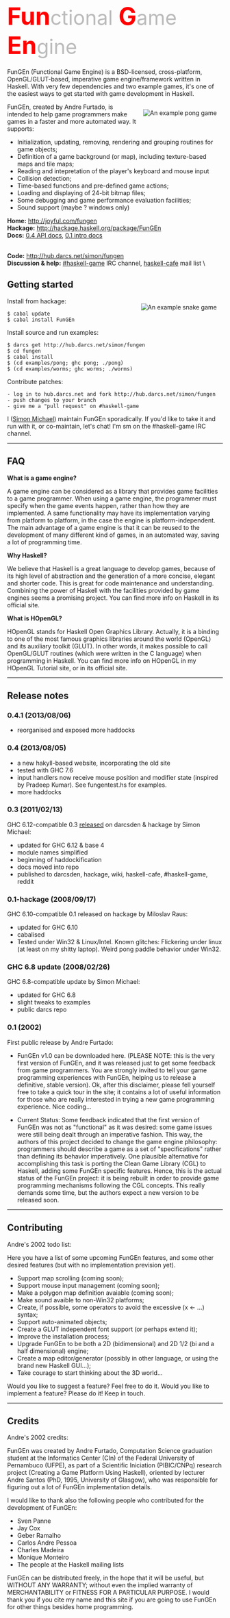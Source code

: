 <style>
.a {
    font-weight:bold;
    color:red;
    font-size:200%;
}
.b {
    font-weight:normal;
    color:#bbb;
    font-size:smaller;
}
</style>

# <span class="a">Fun<span class="b">ctional</span> G<span class="b">ame</span> En<span class="b">gine</span></span>

FunGEn (Functional Game Engine) is a BSD-licensed, cross-platform,
OpenGL/GLUT-based, imperative game engine/framework written in
Haskell.  With very few dependencies and two example games, it's one
of the easiest ways to get started with game development in Haskell.

<img src="pong.png" title="An example pong game" style="float:right; margin:1em;">

FunGEn, created by Andre Furtado, is intended to help game programmers
make games in a faster and more automated way. It supports:

* Initialization, updating, removing, rendering and grouping
  routines for game objects;
* Definition of a game background (or map), including texture-based
  maps and tile maps;
* Reading and intepretation of the player's keyboard and mouse input
* Collision detection;
* Time-based functions and pre-defined game actions;
* Loading and displaying of 24-bit bitmap files;
* Some debugging and game performance evaluation facilities;
* Sound support (maybe ? windows only)

**Home:**                  <http://joyful.com/fungen>
 \
**Hackage:**  <http://hackage.haskell.org/package/FunGEn>
 \
**Docs:**
 [0.4 API docs](http://hackage.haskell.org/packages/archive/FunGEn/0.4.1/doc/html/Graphics-UI-Fungen.html),
 [0.1 intro docs](old-site/index.html)
 <!-- Another version of the [pong tutorial](TUTORIAL.html), -->
 <!-- the [old site](http://www.cin.ufpe.br/~haskell/fungen), -->
 \
**Code:**           <http://hub.darcs.net/simon/fungen>
 \
**Discussion & help:**
 [#haskell-game](irc://irc.freenode.net/#haskell-game) IRC channel,
 [haskell-cafe](http://www.haskell.org/haskellwiki/Mailing_lists) mail list
 \


## Getting started

<img src="worms.png" title="An example snake game" style="float:right; margin:1em;">

Install from hackage: 

```
$ cabal update
$ cabal install FunGEn
```

Install source and run examples:

```
$ darcs get http://hub.darcs.net/simon/fungen
$ cd fungen
$ cabal install
$ (cd examples/pong; ghc pong; ./pong)
$ (cd examples/worms; ghc worms; ./worms)
```

Contribute patches:

```
- log in to hub.darcs.net and fork http://hub.darcs.net/simon/fungen
- push changes to your branch
- give me a "pull request" on #haskell-game
```

I ([Simon Michael](http://joyful.com)) maintain FunGEn
sporadically. If you'd like to take it and run with it, or
co-maintain, let's chat! I'm sm on the #haskell-game IRC channel.

---

## FAQ

**What is a game engine?**

A game engine can be considered as a library that provides game facilities
to a game programmer. When using a game engine, the programmer must
specify when the game events happen, rather than how they are
implemented. A same functionality may have its implementation varying from
platform to platform, in the case the engine is platform-independent. The
main advantage of a game engine is that it can be reused to the
development of many different kind of games, in an automated way, saving a
lot of programming time.

**Why Haskell?**

We believe that Haskell is a great language to develop games, because of
its high level of abstraction and the generation of a more concise,
elegant and shorter code. This is great for code maintenance and
understanding. Combining the power of Haskell with the facilities provided
by game engines seems a promising project. You can find more info on
Haskell in its official site.

**What is HOpenGL?**

HOpenGL stands for Haskell Open Graphics Library. Actually, it is a
binding to one of the most famous graphics libraries around the world
(OpenGL) and its auxiliary toolkit (GLUT). In other words, it makes
possible to call OpenGL/GLUT routines (which were written in the C
language) when programming in Haskell. You can find more info on HOpenGL
in my HOpenGL Tutorial site, or in its official site.

---

## Release notes

### 0.4.1 (2013/08/06)

* reorganised and exposed more haddocks

### 0.4 (2013/08/05)

* a new hakyll-based website, incorporating the old site
* tested with GHC 7.6
* input handlers now receive mouse position and modifier state
  (inspired by Pradeep Kumar).  See fungentest.hs for examples.
* more haddocks

### 0.3 (2011/02/13)
GHC 6.12-compatible 0.3 [released](http://thread.gmane.org/gmane.comp.lang.haskell.cafe/86330) on darcsden & hackage by Simon Michael:

- updated for GHC 6.12 & base 4
- module names simplified
- beginning of haddockification
- docs moved into repo
- published to darcsden, hackage, wiki, haskell-cafe, #haskell-game, reddit

### 0.1-hackage (2008/09/17)
GHC 6.10-compatible 0.1 released on hackage by Miloslav Raus:

- updated for GHC 6.10
- cabalised
- Tested under Win32 & Linux/Intel. Known glitches: Flickering under linux
  (at least on my shitty laptop). Weird pong paddle behavior under Win32.

### GHC 6.8 update (2008/02/26)
GHC 6.8-compatible update by Simon Michael:

- updated for GHC 6.8
- slight tweaks to examples
- public darcs repo

### 0.1 (2002)
First public release by Andre Furtado:

- FunGEn v1.0 can be downloaded here. (PLEASE NOTE: this is the very first
  version of FunGEn, and it was released just to get some feedback from
  game programmers. You are strongly invited to tell your game programming
  experiences with FunGEn, helping us to release a definitive, stable
  version). Ok, after this disclaimer, please fell yourself free to take a
  quick tour in the site; it contains a lot of useful information for
  those who are really interested in trying a new game programming
  experience. Nice coding...

- Current Status: Some feedback indicated that the first version of FunGEn
  was not as "functional" as it was desired: some game issues were still
  being dealt through an imperative fashion. This way, the authors of this
  project decided to change the game engine philosophy: programmers should
  describe a game as a set of "specifications" rather than defining its
  behavior imperatively. One plausible alternative for accomplishing this
  task is porting the Clean Game Library (CGL) to Haskell, adding some
  FunGEn specific features. Hence, this is the actual status of the FunGEn
  project: it is being rebuilt in order to provide game programming
  mechanisms following the CGL concepts. This really demands some time,
  but the authors expect a new version to be released soon.

---

## Contributing

Andre's 2002 todo list:

Here you have a list of some upcoming FunGEn features, and some other
desired features (but with no implementation prevision yet).

- Support map scrolling (coming soon);
- Support mouse input management (coming soon);
- Make a polygon map definition avaiable (coming soon);
- Make sound avaible to non-Win32 platforms;
- Create, if possible, some operators to avoid the excessive (x <- ...) syntax;
- Support auto-animated objects;
- Create a GLUT independent font support (or perhaps extend it);
- Improve the installation process;
- Upgrade FunGEn to be both a 2D (bidimensional) and 2D 1/2 (bi and a half dimensional) engine;
- Create a map editor/generator (possibly in other language, or using the brand new Haskell GUI...);
- Take courage to start thinking about the 3D world...

Would you like to suggest a feature? Feel free to do it. Would you like to
implement a feature? Please do it! Keep in touch.

---

## Credits

Andre's 2002 credits:

FunGEn was created by Andre Furtado, Computation Science graduation
student at the Informatics Center (CIn) of the Federal University of
Pernambuco (UFPE), as part of a Scientific Iniciation (PIBIC/CNPq)
research project (Creating a Game Platform Using Haskell), oriented by
lecturer Andre Santos (PhD, 1995, University of Glasgow), who was
responsible for figuring out a lot of FunGEn implementation details.

I would like to thank also the following people who contributed for the development of FunGEn:

- Sven Panne
- Jay Cox
- Geber Ramalho
- Carlos Andre Pessoa
- Charles Madeira
- Monique Monteiro
- The people at the Haskell mailing lists

FunGEn can be distributed freely, in the hope that it will be useful, but
WITHOUT ANY WARRANTY; without even the implied warranty of MERCHANTABILITY
or FITNESS FOR A PARTICULAR PURPOSE. I would thank you if you cite my name
and this site if you are going to use FunGEn for other things besides home
programming.

